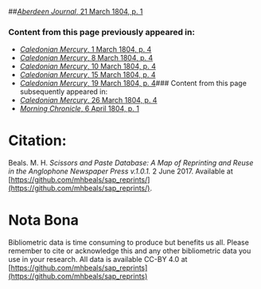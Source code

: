 ##[*Aberdeen Journal*, 21 March 1804, p. 1](https://mhbeals.github.io/sap_html/Aberdeen-Journal/Aberdeen-Journal-21-March-1804-p-1)

### Content from this page previously appeared in:
+ [*Caledonian Mercury*, 1 March 1804, p. 4](https://mhbeals.github.io/sap_html/Caledonian-Mercury/Caledonian-Mercury-1-March-1804-p-4)
+ [*Caledonian Mercury*, 8 March 1804, p. 4](https://mhbeals.github.io/sap_html/Caledonian-Mercury/Caledonian-Mercury-8-March-1804-p-4)
+ [*Caledonian Mercury*, 10 March 1804, p. 4](https://mhbeals.github.io/sap_html/Caledonian-Mercury/Caledonian-Mercury-10-March-1804-p-4)
+ [*Caledonian Mercury*, 15 March 1804, p. 4](https://mhbeals.github.io/sap_html/Caledonian-Mercury/Caledonian-Mercury-15-March-1804-p-4)
+ [*Caledonian Mercury*, 19 March 1804, p. 4](https://mhbeals.github.io/sap_html/Caledonian-Mercury/Caledonian-Mercury-19-March-1804-p-4)### Content from this page subsequently appeared in:
+ [*Caledonian Mercury*, 26 March 1804, p. 4](https://mhbeals.github.io/sap_html/Caledonian-Mercury/Caledonian-Mercury-26-March-1804-p-4)
+ [*Morning Chronicle*, 6 April 1804, p. 1](https://mhbeals.github.io/sap_html/Morning-Chronicle/Morning-Chronicle-6-April-1804-p-1)
                    
# Citation: 

Beals. M. H. *Scissors and Paste Database: A Map of Reprinting and Reuse in the Anglophone Newspaper Press v.1.0.1.* 2 June 2017. Available at [https://github.com/mhbeals/sap_reprints/](https://github.com/mhbeals/sap_reprints/). 
                    
# Nota Bona

Bibliometric data is time consuming to produce but benefits us all. Please remember to cite or acknowledge this and any other bibliometric data you use in your research. All data is available CC-BY 4.0 at [https://github.com/mhbeals/sap_reprints](https://github.com/mhbeals/sap_reprints)